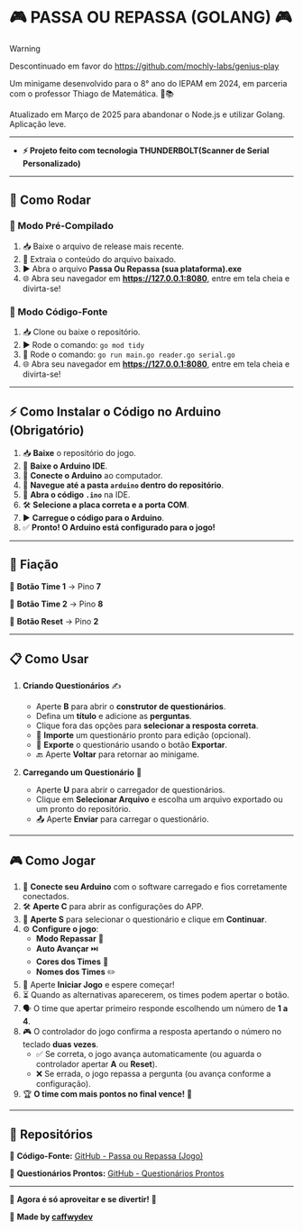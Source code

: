 # 🎮 PASSA OU REPASSA (GOLANG) 🎮

> [!WARNING]
> Descontinuado em favor do https://github.com/mochly-labs/genius-play

Um minigame desenvolvido para o 8° ano do IEPAM em 2024, em parceria com o professor Thiago de Matemática. 🏫📚

Atualizado em Março de 2025 para abandonar o Node.js e utilizar Golang. Aplicação leve.


---

- **⚡ Projeto feito com tecnologia THUNDERBOLT(Scanner de Serial Personalizado)**

---

## 🚀 Como Rodar

### 🔹 Modo Pré-Compilado
1. 📥 Baixe o arquivo de release mais recente.
2. 📂 Extraia o conteúdo do arquivo baixado.
3. ▶️ Abra o arquivo **Passa Ou Repassa (sua plataforma).exe**
4. 🌐 Abra seu navegador em **https://127.0.0.1:8080**, entre em tela cheia e divirta-se!

### 🔹 Modo Código-Fonte
1. 📥 Clone ou baixe o repositório.
2. ▶️ Rode o comando: `go mod tidy`
2. 🔧 Rode o comando: `go run main.go reader.go serial.go`
3. 🌐 Abra seu navegador em **https://127.0.0.1:8080**, entre em tela cheia e divirta-se!

---

## ⚡ Como Instalar o Código no Arduino (Obrigatório)

1. 📥 **Baixe** o repositório do jogo.
2. 📝 **Baixe o Arduino IDE**.
3. 🔌 **Conecte o Arduino** ao computador.
4. 📂 **Navegue até a pasta `arduino` dentro do repositório**.
5. 📜 **Abra o código `.ino`** na IDE.
6. 🛠️ **Selecione a placa correta e a porta COM**.
7. ▶️ **Carregue o código para o Arduino**.
8. ✅ **Pronto! O Arduino está configurado para o jogo!**

---

## 🔌 Fiação

🔹 **Botão Time 1** → Pino **7**

🔹 **Botão Time 2** → Pino **8**

🔹 **Botão Reset** → Pino **2**

---

## 📋 Como Usar

1. **Criando Questionários** ✍️
   - Aperte **B** para abrir o **construtor de questionários**.
   - Defina um **título** e adicione as **perguntas**.
   - Clique fora das opções para **selecionar a resposta correta**.
   - 📂 **Importe** um questionário pronto para edição (opcional).
   - 💾 **Exporte** o questionário usando o botão **Exportar**.
   - 🔙 Aperte **Voltar** para retornar ao minigame.

2. **Carregando um Questionário** 📂
   - Aperte **U** para abrir o carregador de questionários.
   - Clique em **Selecionar Arquivo** e escolha um arquivo exportado ou um pronto do repositório.
   - 📤 Aperte **Enviar** para carregar o questionário.

---

## 🎮 Como Jogar

1. 🔌 **Conecte seu Arduino** com o software carregado e fios corretamente conectados.
2. 🛠️ **Aperte C** para abrir as configurações do APP.
3. 📑 **Aperte S** para selecionar o questionário e clique em **Continuar**.
4. ⚙️ **Configure o jogo**:
   - **Modo Repassar** 🔄
   - **Auto Avançar** ⏭️
   - **Cores dos Times** 🎨
   - **Nomes dos Times** ✏️
5. 🚀 Aperte **Iniciar Jogo** e espere começar!
6. ⏳ Quando as alternativas aparecerem, os times podem apertar o botão.
7. 🗣️ O time que apertar primeiro responde escolhendo um número de **1 a 4**.
8. 🎮 O controlador do jogo confirma a resposta apertando o número no teclado **duas vezes**.
   - ✅ Se correta, o jogo avança automaticamente (ou aguarda o controlador apertar **A** ou **Reset**).
   - ❌ Se errada, o jogo repassa a pergunta (ou avança conforme a configuração).
9. 🏆 **O time com mais pontos no final vence!** 🎉

---

## 🔗 Repositórios

🔹 **Código-Fonte:** [GitHub - Passa ou Repassa (Jogo)](https://github.com/caffwydev/passa-ou-repassa-src-go)

🔹 **Questionários Prontos:** [GitHub - Questionários Prontos](https://github.com/caffwydev/questionarios-prontos)

---

🎉 **Agora é só aproveitar e se divertir!** 🎉

🔗 **Made by [caffwydev](https://github.com/caffwydev)**
